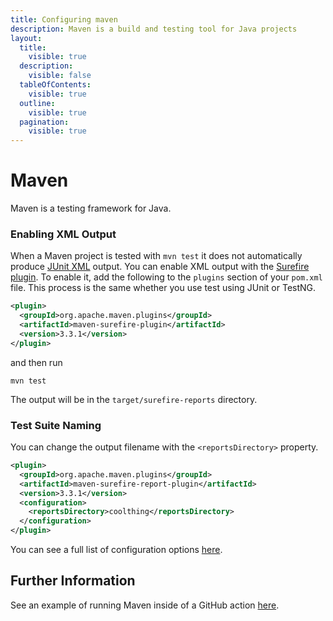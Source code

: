 ```yaml
---
title: Configuring maven
description: Maven is a build and testing tool for Java projects
layout:
  title:
    visible: true
  description:
    visible: false
  tableOfContents:
    visible: true
  outline:
    visible: true
  pagination:
    visible: true
---
```


# Maven

Maven is a testing framework for Java.

### Enabling XML Output

When a Maven project is tested with `mvn test` it does not automatically produce [JUnit XML](https://github.com/testmoapp/junitxml) output. You can enable XML output with the [Surefire plugin](https://maven.apache.org/surefire/maven-surefire-plugin/).  To enable it, add the following to the `plugins` section of your `pom.xml` file.  This process is the same whether you use test using JUnit or TestNG. 

```xml
<plugin>
  <groupId>org.apache.maven.plugins</groupId>
  <artifactId>maven-surefire-plugin</artifactId>
  <version>3.3.1</version>
</plugin>
```
and then run

```shell
mvn test
```
The output will be in the `target/surefire-reports` directory.

### Test Suite Naming

You can change the output filename with the `<reportsDirectory>` property.

```xml
<plugin>
  <groupId>org.apache.maven.plugins</groupId>
  <artifactId>maven-surefire-report-plugin</artifactId>
  <version>3.3.1</version>
  <configuration>
    <reportsDirectory>coolthing</reportsDirectory>
  </configuration>
</plugin>
```
You can see a full list of configuration options [here](https://maven.apache.org/surefire/maven-surefire-plugin/test-mojo.html#reportsDirectory).

## Further Information

See an example of running Maven inside of a GitHub action [here](https://github.com/trunk-io/flake-factory/blob/main/.github/workflows/java-tests.yaml#L34).

